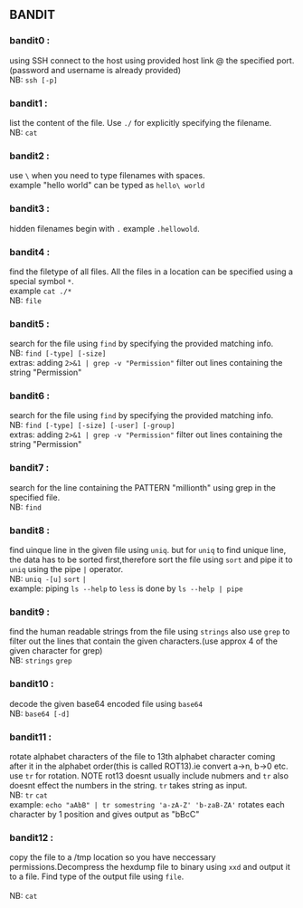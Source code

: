 ## BANDIT


### bandit0 :
using SSH connect to the host using  provided host link @ the specified port.
(password and username is already provided)
<br> NB: `ssh [-p]` 

### bandit1 :
list the content of the file. Use `./` for explicitly specifying the filename.
<br>NB: `cat` 

### bandit2 :
use `\` when you need to type filenames with spaces. 
<br>example "hello world" can be typed as `hello\ world`

### bandit3 : 
hidden filenames begin with `.` example `.hellowold`.

### bandit4 : 
find the filetype of all files. All the files in a location can be
specified using a special symbol `*`. 
<br>example `cat ./*`
<br>NB: `file` 

### bandit5 :
search for the file using `find` by specifying the provided matching info.
<br>NB: `find [-type] [-size]`
<br>extras: adding `2>&1 | grep -v "Permission"` filter out lines containing the string "Permission"

### bandit6 :
search for the file using `find` by specifying the provided matching info.
<br>NB: `find [-type] [-size] [-user] [-group]`
<br>extras: adding `2>&1 | grep -v "Permission"` filter out lines containing the string "Permission"

### bandit7 :
search for the line containing the PATTERN "millionth" using grep in the specified file.
<br>NB: `find` 

### bandit8 :
find uinque line in the given file using `uniq`. but for `uniq` to find unique line, the data has to be sorted first,therefore sort the file using `sort` and pipe it to `uniq` using the pipe `|` operator.
<br>NB: `uniq -[u]` `sort` `|`
<br>example: piping `ls --help` to `less` is done by `ls --help | pipe` 

### bandit9 :
find the human readable strings from the file using `strings` also use `grep` to filter out the lines that contain the given characters.(use approx 4 of the given character for grep)
<br>NB: `strings` `grep`  

### bandit10 :
decode the given base64 encoded file using `base64` 
<br>NB: `base64 [-d]` 

### bandit11 :
rotate alphabet characters of the file to 13th alphabet character coming after it in the alphabet order(this is called ROT13).ie convert a->n, b->0 etc. use `tr` for rotation. NOTE rot13 doesnt usually include nubmers and `tr` also doesnt effect the numbers in the string. `tr` takes string as input.
<br>NB: `tr` `cat`
<br>example: `echo "aAbB" | tr somestring 'a-zA-Z' 'b-zaB-ZA'` rotates each character by 1 position and gives output as "bBcC"

### bandit12 :
copy the file to a /tmp location so you have neccessary permissions.Decompress the hexdump file to binary using `xxd` and output it to a file. Find type of the output file using `file`.  
<br>NB: `cat` 


	
	 
	 


